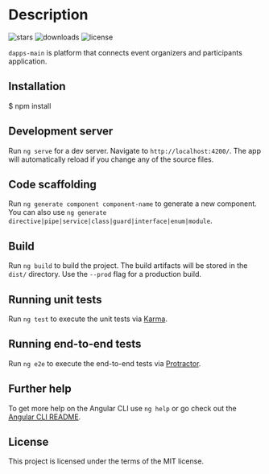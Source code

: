 # Description
![stars](https://img.shields.io/github/stars/adrenaline0206/dapps-client)
![downloads](https://img.shields.io/github/downloads/adrenaline0206/dapps-client/total)
![license](https://img.shields.io/github/license/adrenaline0206/dapps-client)

`dapps-main` is platform that connects event organizers and participants application.

## Installation

$ npm install

## Development server

Run `ng serve` for a dev server. Navigate to `http://localhost:4200/`. The app will automatically reload if you change any of the source files.

## Code scaffolding

Run `ng generate component component-name` to generate a new component. You can also use `ng generate directive|pipe|service|class|guard|interface|enum|module`.

## Build

Run `ng build` to build the project. The build artifacts will be stored in the `dist/` directory. Use the `--prod` flag for a production build.

## Running unit tests

Run `ng test` to execute the unit tests via [Karma](https://karma-runner.github.io).

## Running end-to-end tests

Run `ng e2e` to execute the end-to-end tests via [Protractor](http://www.protractortest.org/).

## Further help

To get more help on the Angular CLI use `ng help` or go check out the [Angular CLI README](https://github.com/angular/angular-cli/blob/master/README.md).

## License
This project is licensed under the terms of the MIT license.
